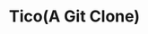 ---
title: 'Tico(A Git Clone)'
description: 'Tico is clone of git (command line) made for WOC 2.0 '
image: '/issuetracker.png'
link: 'https://naveen-pal.github.io/Drum-kit/'
---